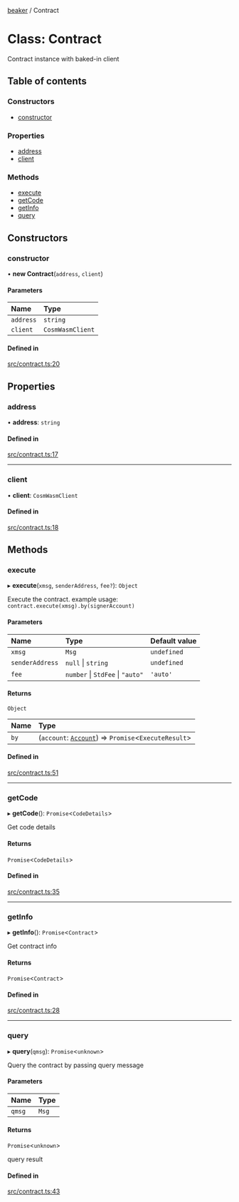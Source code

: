 [beaker](../README.md) / Contract

# Class: Contract

Contract instance with baked-in client

## Table of contents

### Constructors

- [constructor](Contract.md#constructor)

### Properties

- [address](Contract.md#address)
- [client](Contract.md#client)

### Methods

- [execute](Contract.md#execute)
- [getCode](Contract.md#getcode)
- [getInfo](Contract.md#getinfo)
- [query](Contract.md#query)

## Constructors

### constructor

• **new Contract**(`address`, `client`)

#### Parameters

| Name | Type |
| :------ | :------ |
| `address` | `string` |
| `client` | `CosmWasmClient` |

#### Defined in

[src/contract.ts:20](https://github.com/osmosis-labs/beaker/blob/2746bd2/ts/beaker-console/src/contract.ts#L20)

## Properties

### address

• **address**: `string`

#### Defined in

[src/contract.ts:17](https://github.com/osmosis-labs/beaker/blob/2746bd2/ts/beaker-console/src/contract.ts#L17)

___

### client

• **client**: `CosmWasmClient`

#### Defined in

[src/contract.ts:18](https://github.com/osmosis-labs/beaker/blob/2746bd2/ts/beaker-console/src/contract.ts#L18)

## Methods

### execute

▸ **execute**(`xmsg`, `senderAddress`, `fee?`): `Object`

Execute the contract.
example usage: `contract.execute(xmsg).by(signerAccount)`

#### Parameters

| Name | Type | Default value |
| :------ | :------ | :------ |
| `xmsg` | `Msg` | `undefined` |
| `senderAddress` | ``null`` \| `string` | `undefined` |
| `fee` | `number` \| `StdFee` \| ``"auto"`` | `'auto'` |

#### Returns

`Object`

| Name | Type |
| :------ | :------ |
| `by` | (`account`: [`Account`](Account.md)) => `Promise`<`ExecuteResult`\> |

#### Defined in

[src/contract.ts:51](https://github.com/osmosis-labs/beaker/blob/2746bd2/ts/beaker-console/src/contract.ts#L51)

___

### getCode

▸ **getCode**(): `Promise`<`CodeDetails`\>

Get code details

#### Returns

`Promise`<`CodeDetails`\>

#### Defined in

[src/contract.ts:35](https://github.com/osmosis-labs/beaker/blob/2746bd2/ts/beaker-console/src/contract.ts#L35)

___

### getInfo

▸ **getInfo**(): `Promise`<`Contract`\>

Get contract info

#### Returns

`Promise`<`Contract`\>

#### Defined in

[src/contract.ts:28](https://github.com/osmosis-labs/beaker/blob/2746bd2/ts/beaker-console/src/contract.ts#L28)

___

### query

▸ **query**(`qmsg`): `Promise`<`unknown`\>

Query the contract by passing query message

#### Parameters

| Name | Type |
| :------ | :------ |
| `qmsg` | `Msg` |

#### Returns

`Promise`<`unknown`\>

query result

#### Defined in

[src/contract.ts:43](https://github.com/osmosis-labs/beaker/blob/2746bd2/ts/beaker-console/src/contract.ts#L43)
